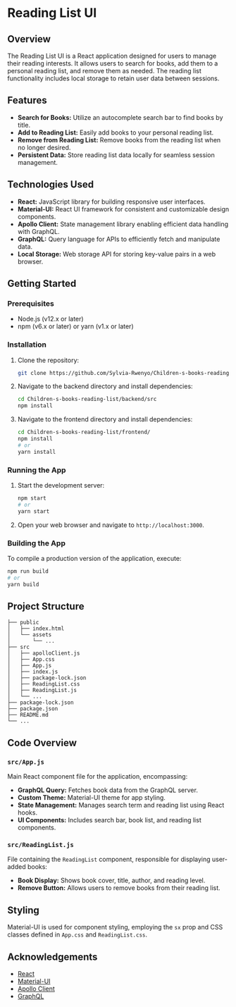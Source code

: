 # Reading List UI

## Overview

The Reading List UI is a React application designed for users to manage their reading interests. It allows users to search for books, add them to a personal reading list, and remove them as needed. The reading list functionality includes local storage to retain user data between sessions.

## Features

- **Search for Books:** Utilize an autocomplete search bar to find books by title.
- **Add to Reading List:** Easily add books to your personal reading list.
- **Remove from Reading List:** Remove books from the reading list when no longer desired.
- **Persistent Data:** Store reading list data locally for seamless session management.

## Technologies Used

- **React:** JavaScript library for building responsive user interfaces.
- **Material-UI:** React UI framework for consistent and customizable design components.
- **Apollo Client:** State management library enabling efficient data handling with GraphQL.
- **GraphQL:** Query language for APIs to efficiently fetch and manipulate data.
- **Local Storage:** Web storage API for storing key-value pairs in a web browser.

## Getting Started

### Prerequisites

- Node.js (v12.x or later)
- npm (v6.x or later) or yarn (v1.x or later)

### Installation

1. Clone the repository:

    ```bash
    git clone https://github.com/Sylvia-Rwenyo/Children-s-books-reading-list.git
    ```

2. Navigate to the backend directory and install dependencies:

    ```bash
    cd Children-s-books-reading-list/backend/src
    npm install
    ```

3. Navigate to the frontend directory and install dependencies:

    ```bash
    cd Children-s-books-reading-list/frontend/
    npm install
    # or
    yarn install
    ```

### Running the App

1. Start the development server:

    ```bash
    npm start
    # or
    yarn start
    ```

2. Open your web browser and navigate to `http://localhost:3000`.

### Building the App

To compile a production version of the application, execute:

```bash
npm run build
# or
yarn build
```

## Project Structure

```
├── public
│   ├── index.html
│   └── assets
│       └── ...
├── src
│   ├── apolloClient.js
│   ├── App.css
│   ├── App.js
│   ├── index.js
│   ├── package-lock.json
│   ├── ReadingList.css
│   ├── ReadingList.js
│   └── ...
├── package-lock.json
├── package.json
├── README.md
└── ...
```

## Code Overview

### `src/App.js`

Main React component file for the application, encompassing:

- **GraphQL Query:** Fetches book data from the GraphQL server.
- **Custom Theme:** Material-UI theme for app styling.
- **State Management:** Manages search term and reading list using React hooks.
- **UI Components:** Includes search bar, book list, and reading list components.

### `src/ReadingList.js`

File containing the `ReadingList` component, responsible for displaying user-added books:

- **Book Display:** Shows book cover, title, author, and reading level.
- **Remove Button:** Allows users to remove books from their reading list.

## Styling

Material-UI is used for component styling, employing the `sx` prop and CSS classes defined in `App.css` and `ReadingList.css`.

## Acknowledgements

- [React](https://reactjs.org/)
- [Material-UI](https://mui.com/)
- [Apollo Client](https://www.apollographql.com/docs/react/)
- [GraphQL](https://graphql.org/)
